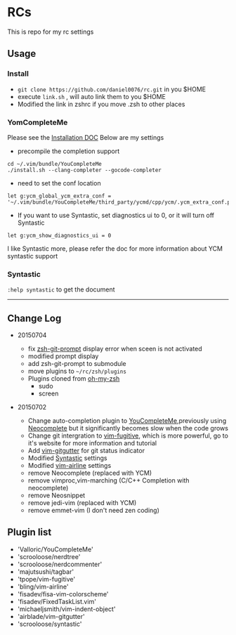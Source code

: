 RCs
===
This is repo for my rc settings

## Usage

### Install
+ `git clone https://github.com/daniel0076/rc.git` in you $HOME
+ execute `link.sh` , will auto link them to you $HOME
+ Modified the link in zshrc if you move .zsh to other places

### YomCompleteMe
Please see the [Installation DOC](https://github.com/Valloric/YouCompleteMe#installation)
Below are my settings

+ precompile the completion support
```
cd ~/.vim/bundle/YouCompleteMe
./install.sh --clang-completer --gocode-completer
```

+ need to set the conf location
```
let g:ycm_global_ycm_extra_conf = '~/.vim/bundle/YouCompleteMe/third_party/ycmd/cpp/ycm/.ycm_extra_conf.py'
```

+ If you want to use Syntastic, set diagnostics ui to 0, or it will turn off Syntastic
```
let g:ycm_show_diagnostics_ui = 0
```
I like Syntastic more, please refer the doc for more information about YCM syntastic support

### Syntastic
`:help syntastic` to get the document

---

## Change Log

- 20150704
    - fix [zsh-git-prompt](https://github.com/olivierverdier/zsh-git-prompt) display error when sceen is not activated
    - modified prompt display
    - add zsh-git-prompt to submodule
    - move plugins to `~/rc/zsh/plugins`
    - Plugins cloned from [oh-my-zsh](https://github.com/robbyrussell/oh-my-zsh)
        - sudo
        - screen

- 20150702
    - Change auto-completion plugin to [YouCompleteMe](https://github.com/Valloric/YouCompleteMe),previously using [Neocomplete](https://github.com/Shougo/neocomplete.vim) but it significantly becomes slow when the code grows
    - Change git intergration to [vim-fugitive](https://github.com/tpope/vim-fugitive), which is more powerful, go to it's website for more information and tutorial
    - Add [vim-gitgutter](https://github.com/airblade/vim-gitgutter) for git status indicator
    - Modified [Syntastic](https://github.com/scrooloose/syntastic) settings
    - Modified [vim-airline](https://github.com/bling/vim-airline) settings
    - remove Neocomplete (replaced with YCM)
    - remove vimproc,vim-marching (C/C++ Completion with neocomplete)
    - remove Neosnippet
    - remove jedi-vim (replaced with YCM)
    - remove emmet-vim (I don't need zen coding)


## Plugin list

+ 'Valloric/YouCompleteMe'
+ 'scrooloose/nerdtree'
+ 'scrooloose/nerdcommenter'
+ 'majutsushi/tagbar'
+ 'tpope/vim-fugitive'
+ 'bling/vim-airline'
+ 'fisadev/fisa-vim-colorscheme'
+ 'fisadev/FixedTaskList.vim'
+ 'michaeljsmith/vim-indent-object'
+ 'airblade/vim-gitgutter'
+ 'scrooloose/syntastic'
